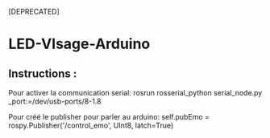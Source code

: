 [DEPRECATED]

# LED-VIsage-Arduino

## Instructions :
Pour activer la communication serial:
rosrun rosserial_python serial_node.py _port:=/dev/usb-ports/8-1.8

Pour créé le publisher pour parler au arduino:
self.pubEmo = rospy.Publisher('/control_emo', UInt8, latch=True)




